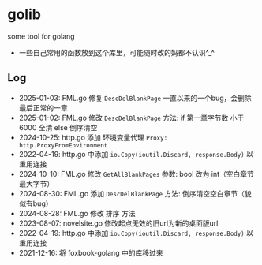 # golib
some tool for golang

- 一些自己常用的函数放到这个库里，可能随时改的妈都不认识^_^


## Log

- 2025-01-03: FML.go 修复 `DescDelBlankPage` 一直以来的一个bug，会删除最后正常的一章
- 2025-01-02: FML.go 修改 `DescDelBlankPage` 方法: if 第一章字节数 小于 6000  全清 else 倒序清空
- 2024-10-25: http.go 添加 环境变量代理 `Proxy: http.ProxyFromEnvironment`
- 2022-04-19: http.go 中添加 `io.Copy(ioutil.Discard, response.Body)` 以重用连接
- 2024-10-10: FML.go 修改 `GetAllBlankPages` 参数: bool 改为 int（空白章节最大字节）
- 2024-08-30: FML.go 添加 `DescDelBlankPage` 方法: 倒序清空空白章节（貌似有bug）
- 2024-08-28: FML.go 修改 排序 方法
- 2023-08-07: novelsite.go 修改起点无效的旧url为新的桌面版url
- 2022-04-19: http.go 中添加 `io.Copy(ioutil.Discard, response.Body)` 以重用连接
- 2021-12-16: 将 foxbook-golang 中的库移过来

